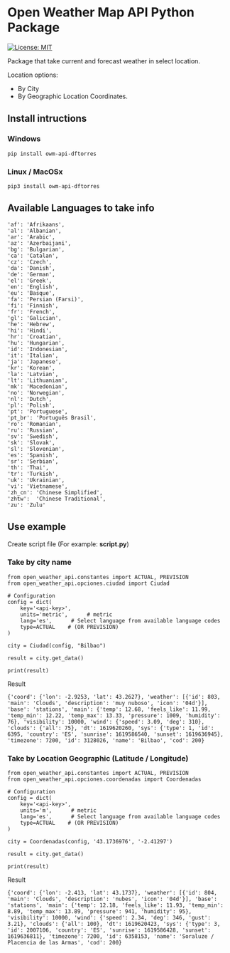 # Open Weather Map API Python Package
[![License: MIT](https://img.shields.io/badge/License-MIT-yellow.svg)](https://opensource.org/licenses/MIT)

Package that take current and forecast weather in select location.

Location options:
* By City
* By Geographic Location Coordinates.

## Install intructions

### Windows
```pip install owm-api-dftorres```

### Linux / MacOSx
```pip3 install owm-api-dftorres```

## Available Languages to take info

```
'af': 'Afrikaans',
'al': 'Albanian',
'ar': 'Arabic',
'az': 'Azerbaijani',
'bg': 'Bulgarian',
'ca': 'Catalan',
'cz': 'Czech',
'da': 'Danish',
'de': 'German',
'el': 'Greek',
'en': 'English',
'eu': 'Basque',
'fa': 'Persian (Farsi)',
'fi': 'Finnish',
'fr': 'French',
'gl': 'Galician',
'he': 'Hebrew',
'hi': 'Hindi',
'hr': 'Croatian',
'hu': 'Hungarian',
'id': 'Indonesian',
'it': 'Italian',
'ja': 'Japanese',
'kr': 'Korean',
'la': 'Latvian',
'lt': 'Lithuanian',
'mk': 'Macedonian',
'no': 'Norwegian',
'nl': 'Dutch',
'pl': 'Polish',
'pt': 'Portuguese',
'pt_br': 'Português Brasil',
'ro': 'Romanian',
'ru': 'Russian',
'sv': 'Swedish',
'sk': 'Slovak',
'sl': 'Slovenian',
'es': 'Spanish',
'sr': 'Serbian',
'th': 'Thai',
'tr': 'Turkish',
'uk': 'Ukrainian',
'vi': 'Vietnamese',
'zh_cn': 'Chinese Simplified',
'zhtw':  'Chinese Traditional',
'zu': 'Zulu'
```
## Use example

Create script file (For example: **script.py**)
### Take by city name
```
from open_weather_api.constantes import ACTUAL, PREVISION
from open_weather_api.opciones.ciudad import Ciudad

# Configuration
config = dict(
    key='<api-key>',
    units='metric',      # metric
    lang='es',      # Select language from available language codes
    type=ACTUAL    # (OR PREVISION)
)

city = Ciudad(config, "Bilbao")

result = city.get_data()

print(result)

```
Result
```
{'coord': {'lon': -2.9253, 'lat': 43.2627}, 'weather': [{'id': 803, 'main': 'Clouds', 'description': 'muy nuboso', 'icon': '04d'}], 'base': 'stations', 'main': {'temp': 12.68, 'feels_like': 11.99, 'temp_min': 12.22, 'temp_max': 13.33, 'pressure': 1009, 'humidity': 76}, 'visibility': 10000, 'wind': {'speed': 3.09, 'deg': 310}, 'clouds': {'all': 75}, 'dt': 1619620260, 'sys': {'type': 1, 'id': 6395, 'country': 'ES', 'sunrise': 1619586540, 'sunset': 1619636945}, 'timezone': 7200, 'id': 3128026, 'name': 'Bilbao', 'cod': 200}
```
### Take by Location Geographic (Latitude / Longitude)
```
from open_weather_api.constantes import ACTUAL, PREVISION
from open_weather_api.opciones.coordenadas import Coordenadas

# Configuration
config = dict(
    key='<api-key>',
    units='m',      # metric
    lang='es',      # Select language from available language codes
    type=ACTUAL    # (OR PREVISION)
)

city = Coordenadas(config, '43.1736976', '-2.41297')

result = city.get_data()

print(result)

```
Result
```
{'coord': {'lon': -2.413, 'lat': 43.1737}, 'weather': [{'id': 804, 'main': 'Clouds', 'description': 'nubes', 'icon': '04d'}], 'base': 'stations', 'main': {'temp': 12.18, 'feels_like': 11.93, 'temp_min': 8.89, 'temp_max': 13.89, 'pressure': 941, 'humidity': 95}, 'visibility': 10000, 'wind': {'speed': 2.34, 'deg': 346, 'gust': 3.21}, 'clouds': {'all': 100}, 'dt': 1619620423, 'sys': {'type': 3, 'id': 2007106, 'country': 'ES', 'sunrise': 1619586428, 'sunset': 1619636811}, 'timezone': 7200, 'id': 6358153, 'name': 'Soraluze / Placencia de las Armas', 'cod': 200}
```